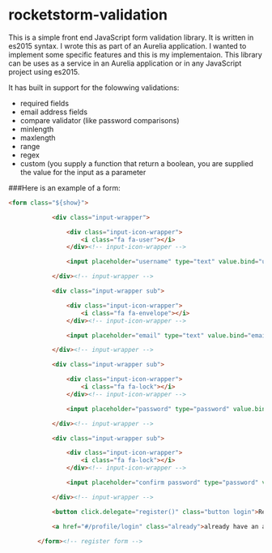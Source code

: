 # rocketstorm-validation

This is a simple front end JavaScript form validation library. It is written in es2015 syntax. I wrote this as part of an Aurelia
application. I wanted to implement some specific features and this is my implementaion. This library can be uses as a service in an
Aurelia application or in any JavaScript project using es2015.

It has built in support for the folowwing validations:
+ required fields
+ email address fields
+ compare validator (like password comparisons)
+ minlength
+ maxlength
+ range
+ regex
+ custom (you supply a function that return a boolean, you are supplied the value for the input as a parameter

###Here is an example of a form:

```html
<form class="${show}">

            <div class="input-wrapper">

                <div class="input-icon-wrapper">
                    <i class="fa fa-user"></i>
                </div><!-- input-icon-wrapper -->

                <input placeholder="username" type="text" value.bind="userName" class="input" name="userName" id="userName" />

            </div><!-- input-wrapper -->

            <div class="input-wrapper sub">

                <div class="input-icon-wrapper">
                    <i class="fa fa-envelope"></i>
                </div><!-- input-icon-wrapper -->

                <input placeholder="email" type="text" value.bind="email" class="input" name="email" id="email" />

            </div><!-- input-wrapper -->

            <div class="input-wrapper sub">

                <div class="input-icon-wrapper">
                    <i class="fa fa-lock"></i>
                </div><!-- input-icon-wrapper -->

                <input placeholder="password" type="password" value.bind="password" class="input" name="password" id="password" />

            </div><!-- input-wrapper -->

            <div class="input-wrapper sub">

                <div class="input-icon-wrapper">
                    <i class="fa fa-lock"></i>
                </div><!-- input-icon-wrapper -->

                <input placeholder="confirm password" type="password" value.bind="passwordConfirm" class="input" name="passwordConfirm" id="passwordConfirm" />

            </div><!-- input-wrapper -->

            <button click.delegate="register()" class="button login">Register</button>

            <a href="#/profile/login" class="already">already have an account? login.</a>

        </form><!-- register form -->
```

